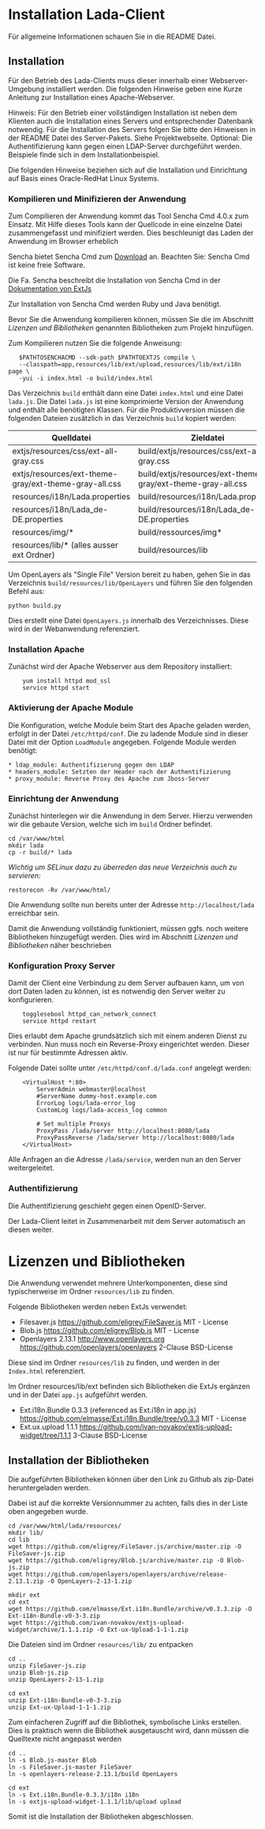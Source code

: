 # Installation Lada-Client

Für allgemeine Informationen schauen Sie in die README Datei.

## Installation

Für den Betrieb des Lada-Clients muss dieser innerhalb einer Webserver-Umgebung
installiert werden. Die folgenden Hinweise geben eine Kurze Anleitung zur
Installation eines Apache-Webserver.

Hinweis: Für den Betrieb einer vollständigen Installation ist neben dem
Klienten auch die Installation eines Servers und entsprechender Datenbank
notwendig. Für die Installation des Servers folgen Sie bitte den Hinweisen in
der README Datei des Server-Pakets. Siehe Projektwebseite. Optional: Die
Authentifizierung kann gegen einen LDAP-Server durchgeführt werden. Beispiele
finde sich in dem Installationbeispiel.

Die folgenden Hinweise beziehen sich auf die Installation und Einrichtung auf
Basis eines Oracle-RedHat Linux Systems.

### Kompilieren und Minifizieren der Anwendung

Zum Compilieren der Anwendung kommt das Tool Sencha Cmd 4.0.x zum Einsatz.
Mit Hilfe dieses Tools kann der Quellcode in eine einzelne Datei zusammengefasst
und minifiziert werden. Dies beschleunigt das Laden der Anwendung im Browser erheblich

Sencha bietet Sencha Cmd zum [Download](https://www.sencha.com/products/extjs/cmd-download/) 
an. Beachten Sie: Sencha Cmd ist keine freie Software.

Die Fa. Sencha beschreibt die Installation von Sencha Cmd in der
[Dokumentation von ExtJs](http://docs.sencha.com/extjs/4.2.1/#!/guide/command)

Zur Installation von Sencha Cmd werden Ruby und Java benötigt.

Bevor Sie die Anwendung kompilieren können, müssen Sie die im Abschnitt
*Lizenzen und Bibliotheken* genannten Bibliotheken zum Projekt hinzufügen.


Zum Kompilieren nutzen Sie die folgende Anweisung:

```
   $PATHTOSENCHACMD --sdk-path $PATHTOEXTJS compile \
   --classpath=app,resources/lib/ext/upload,resources/lib/ext/i18n page \
   -yui -i index.html -o build/index.html
```

Das Verzeichnis `build` enthält dann eine Datei `index.html` und eine Datei
`lada.js`. Die Datei `lada.js` ist eine komprimierte Version der Anwendung und
enthält alle benötigten Klassen.
Für die Produktivversion müssen die folgenden Dateien zusätzlich in das
Verzeichnis `build` kopiert werden:

|  Quelldatei                                            |   Zieldatei                                                 |
|--------------------------------------------------------|-------------------------------------------------------------|
| extjs/resources/css/ext-all-gray.css                   | build/extjs/resources/css/ext-all-gray.css                  |
| extjs/resources/ext-theme-gray/ext-theme-gray-all.css  | build/extjs/resources/ext-theme-gray/ext-theme-gray-all.css |
| resources/i18n/Lada.properties                         | build/resources/i18n/Lada.properties                             |
| resources/i18n/Lada_de-DE.properties                   | build/resources/i18n/Lada_de-DE.properties                       |
| resources/img/*                                        | build/ressources/img*                                                  |
| resources/lib/* (alles ausser ext Ordner)              | build/resources/lib |


Um OpenLayers als "Single File" Version bereit zu haben, gehen Sie in das Verzeichnis
`build/resources/lib/OpenLayers` und führen Sie den folgenden Befehl aus:

```
python build.py
```

Dies erstellt eine Datei `OpenLayers.js` innerhalb des Verzeichnisses.
Diese wird in der Webanwendung referenziert.

### Installation Apache
Zunächst wird der Apache Webserver aus dem Repository installiert:

```
    yum install httpd mod_ssl
    service httpd start
```

### Aktivierung der Apache Module

Die Konfiguration, welche Module beim Start des Apache geladen werden, erfolgt
in der Datei `/etc/httpd/conf`. Die zu ladende Module sind in dieser Datei mit
der Option `LoadModule` angegeben. Folgende Module werden benötigt:

    * ldap_module: Authentifizierung gegen den LDAP
    * headers_module: Setzten der Header nach der Authentifizierung
    * proxy_module: Reverse Proxy des Apache zum Jboss-Server

### Einrichtung der Anwendung

Zunächst hinterlegen wir die Anwendung in dem Server. Hierzu verwenden wir die
gebaute Version, welche sich im `build` Ordner befindet.

```
cd /var/www/html
mkdir lada
cp -r build/* lada
```

*Wichtig um SELinux dazu zu überreden das neue Verzeichnis auch zu servieren:*

```
restorecon -Rv /var/www/html/
```

Die Anwendung sollte nun bereits unter der Adresse `http://localhost/lada`
erreichbar sein.

Damit die Anwendung vollständig funktioniert, müssen ggfs. noch weitere
Bibliotheken hinzugefügt werden.
Dies wird im Abschnitt *Lizenzen und Bibliotheken* näher beschrieben

### Konfiguration Proxy Server

Damit der Client eine Verbindung zu dem Server aufbauen kann, um von dort
Daten laden zu können, ist es notwendig den Server weiter zu konfigurieren.

```
    togglesebool httpd_can_network_connect
    service httpd restart
```

Dies erlaubt dem Apache grundsätzlich sich mit einem anderen Dienst zu verbinden.
Nun muss noch ein Reverse-Proxy eingerichtet werden. Dieser ist nur für
bestimmte Adressen aktiv.

Folgende Datei sollte unter `/etc/httpd/conf.d/lada.conf` angelegt werden:
```
    <VirtualHost *:80>
        ServerAdmin webmaster@localhost
        #ServerName dummy-host.example.com
        ErrorLog logs/lada-error_log
        CustomLog logs/lada-access_log common

        # Set multiple Proxys
        ProxyPass /lada/server http://localhost:8080/lada
        ProxyPassReverse /lada/server http://localhost:8080/lada
    </VirtualHost>
```
Alle Anfragen an die Adresse `/lada/service`, werden nun an den Server weitergeleitet.

### Authentifizierung

Die Authentifizierung geschieht gegen einen OpenID-Server.

Der Lada-Client leitet in Zusammenarbeit mit dem Server automatisch an diesen weiter.

# Lizenzen und Bibliotheken

Die Anwendung verwendet mehrere Unterkomponenten, diese sind typischerweise im
Ordner `resources/lib` zu finden.

Folgende Bibliotheken werden neben ExtJs verwendet:

 * Filesaver.js
   https://github.com/eligrey/FileSaver.js
   MIT - License
 * Blob.js
   https://github.com/eligrey/Blob.js
   MIT - License
 * Openlayers 2.13.1
   http://www.openlayers.org
   https://github.com/openlayers/openlayers
   2-Clause BSD-License

Diese sind im Ordner `resources/lib` zu finden, und werden in der `Index.html`
referenziert.

Im Ordner resources/lib/ext befinden sich Bibliotheken die ExtJs ergänzen und in
der Datei `app.js` aufgeführt werden.

 * Ext.i18n.Bundle 0.3.3 (referenced as Ext.i18n in app.js)
   https://github.com/elmasse/Ext.i18n.Bundle/tree/v0.3.3
   MIT - License
 * Ext.ux.upload 1.1.1
   https://github.com/ivan-novakov/extjs-upload-widget/tree/1.1.1
   3-Clause BSD-License


## Installation der Bibliotheken

Die aufgeführten Bibliotheken können über den Link zu Github als zip-Datei
heruntergeladen werden.

Dabei ist auf die korrekte Versionnummer zu achten, falls dies in der Liste
oben angegeben wurde.

```
cd /var/www/html/lada/resources/
mkdir lib/
cd lib
wget https://github.com/eligrey/FileSaver.js/archive/master.zip -O FileSaver-js.zip
wget https://github.com/eligrey/Blob.js/archive/master.zip -O Blob-js.zip
wget https://github.com/openlayers/openlayers/archive/release-2.13.1.zip -O OpenLayers-2-13-1.zip

mkdir ext
cd ext
wget https://github.com/elmasse/Ext.i18n.Bundle/archive/v0.3.3.zip -O Ext-i18n-Bundle-v0-3-3.zip
wget https://github.com/ivan-novakov/extjs-upload-widget/archive/1.1.1.zip -O Ext-ux-Upload-1-1-1.zip
```

Die Dateien sind im Ordner `resources/lib/` zu entpacken

```
cd ..
unzip FileSaver-js.zip
unzip Blob-js.zip
unzip OpenLayers-2-13-1.zip

cd ext
unzip Ext-i18n-Bundle-v0-3-3.zip
unzip Ext-ux-Upload-1-1-1.zip
```

Zum einfacheren Zugriff auf die Bibliothek, symbolische Links erstellen.
Dies is praktisch wenn die Bibliothek ausgetauscht wird,
dann müssen die Quelltexte nicht angepasst werden

```
cd ..
ln -s Blob.js-master Blob
ln -s FileSaver.js-master FileSaver
ln -s openlayers-release-2.13.1/build OpenLayers

cd ext
ln -s Ext.i18n.Bundle-0.3.3/i18n i18n
ln -s extjs-upload-widget-1.1.1/lib/upload upload
```

Somit ist die Installation der Bibliotheken abgeschlossen.
